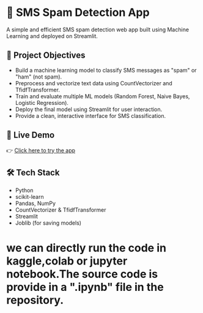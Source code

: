 # 📩 SMS Spam Detection App

A simple and efficient SMS spam detection web app built using Machine Learning and deployed on Streamlit.

## 🎯 Project Objectives

- Build a machine learning model to classify SMS messages as "spam" or "ham" (not spam).
- Preprocess and vectorize text data using CountVectorizer and TfidfTransformer.
- Train and evaluate multiple ML models (Random Forest, Naive Bayes, Logistic Regression).
- Deploy the final model using Streamlit for user interaction.
- Provide a clean, interactive interface for SMS classification.

## 🚀 Live Demo

👉 [Click here to try the app](  https://sms-spam-detection-using-cbow-gsarznyytmp4lpytndpbyf.streamlit.app/)

## 🛠️ Tech Stack

- Python
- scikit-learn
- Pandas, NumPy
- CountVectorizer & TfidfTransformer
- Streamlit
- Joblib (for saving models)
  
# we can directly run the code in kaggle,colab or jupyter notebook.The source code is provide in a ".ipynb" file in the repository.

